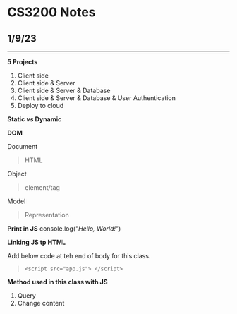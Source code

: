 # CS3200 Notes

## 1/9/23
---
**5 Projects**
1. Client side
2. Client side & Server
3. Client side & Server & Database
4. Client side & Server & Database & User Authentication
5. Deploy to cloud

**Static *vs* Dynamic** 


**DOM**

Document 
> HTML 

Object
> element/tag

Model
> Representation

**Print in JS**
console.log("*Hello, World!*")

**Linking JS tp HTML**

Add below code at teh end of body for this class.
>`<script src="app.js"> </script>`

**Method used in this class with JS**
1. Query
2. Change content




